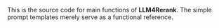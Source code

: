 This is the source code for main functions of **LLM4Rerank**. The simple prompt templates merely serve as a functional reference.

